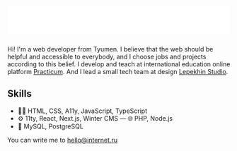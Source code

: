 <h1 align="center">
  <img src="./name.svg" alt="Mikhail Vorobyov" />
</h1>

Hi! I'm a web developer from Tyumen. I believe that the web should be helpful and accessible to everybody, and I choose jobs and projects according to this belief. I develop and teach at international education online platform [Practicum](http://practicum.com/). And I lead a small tech team at design [Lepekhin Studio](https://lepekhin.studio).

## Skills
- 👨‍💻 HTML, CSS, A11y, JavaScript, TypeScript
- ⚙️ 11ty, React, Next.js, Winter CMS
— 🌐 PHP, Node.js
- 💾 MySQL, PostgreSQL

You can write me to hello@internet.ru
